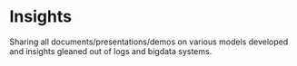 # Insights

Sharing all documents/presentations/demos on various models developed and insights gleaned out of logs and bigdata systems.
